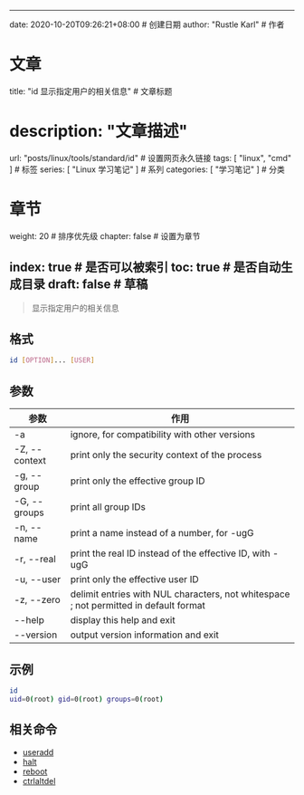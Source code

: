 ---
date: 2020-10-20T09:26:21+08:00  # 创建日期
author: "Rustle Karl"  # 作者

# 文章
title: "id 显示指定用户的相关信息"  # 文章标题
# description: "文章描述"
url:  "posts/linux/tools/standard/id"  # 设置网页永久链接
tags: [ "linux", "cmd" ]  # 标签
series: [ "Linux 学习笔记" ]  # 系列
categories: [ "学习笔记" ]  # 分类

# 章节
weight: 20 # 排序优先级
chapter: false  # 设置为章节

index: true  # 是否可以被索引
toc: true  # 是否自动生成目录
draft: false  # 草稿
----

> 显示指定用户的相关信息

## 格式

```bash
id [OPTION]... [USER]
```

## 参数

| 参数 | 作用 |
| -------- | -------- |
| -a | ignore, for compatibility with other versions |
| -Z, --context | print only the security context of the process |
| -g, --group | print only the effective group ID |
| -G, --groups | print all group IDs |
| -n, --name | print a name instead of a number, for -ugG |
| -r, --real | print the real ID instead of the effective ID, with -ugG |
| -u, --user | print only the effective user ID |
| -z, --zero | delimit entries with NUL characters, not whitespace ; not permitted in default format |
| --help | display this help and exit |
| --version | output version information and exit |

## 示例

```bash
id
uid=0(root) gid=0(root) groups=0(root)
```

## 相关命令

- [useradd](useradd.md)
- [halt](halt.md)
- [reboot](reboot.md)
- [ctrlaltdel](ctrlaltdel.md)
